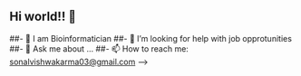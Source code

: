 ## Hi world!! 👋
##- 🔭 I am Bioinformatician
##- 🤔 I’m looking for help with job opprotunities
##- 💬 Ask me about ...
##- 📫 How to reach me: sonalvishwakarma03@gmail.com
-->
